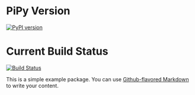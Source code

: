 # PiPy Version 
[![PyPI version](https://badge.fury.io/py/inforion.svg)](https://badge.fury.io/py/inforion)

# Current Build Status

[![Build Status](https://dev.azure.com/InforOS/InforION/_apis/build/status/dajor.inforion?branchName=master)](https://dev.azure.com/InforOS/InforION/_build/latest?definitionId=2&branchName=master)



This is a simple example package. You can use
[Github-flavored Markdown](https://guides.github.com/features/mastering-markdown/)
to write your content.
